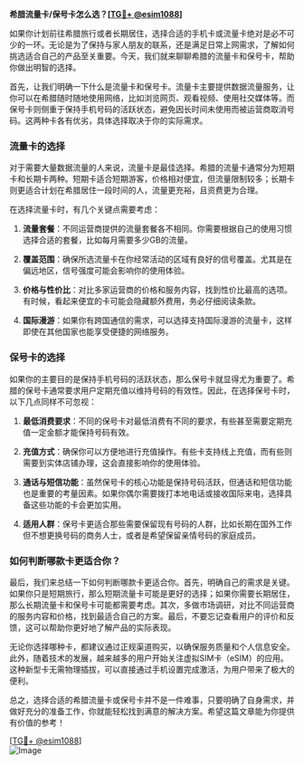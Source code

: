 **希腊流量卡/保号卡怎么选？[[TG💪+ @esim1088](https://t.me/s/esim1088)]**

如果你计划前往希腊旅行或者长期居住，选择合适的手机卡或流量卡绝对是必不可少的一环。无论是为了保持与家人朋友的联系，还是满足日常上网需求，了解如何挑选适合自己的产品至关重要。今天，我们就来聊聊希腊的流量卡和保号卡，帮助你做出明智的选择。

首先，让我们明确一下什么是流量卡和保号卡。流量卡主要提供数据流量服务，让你可以在希腊随时随地使用网络，比如浏览网页、观看视频、使用社交媒体等。而保号卡则侧重于保持手机号码的活跃状态，避免因长时间未使用而被运营商取消号码。这两种卡各有优劣，具体选择取决于你的实际需求。

### **流量卡的选择**

对于需要大量数据流量的人来说，流量卡是最佳选择。希腊的流量卡通常分为短期卡和长期卡两种。短期卡适合短期游客，价格相对便宜，但流量限制较多；长期卡则更适合计划在希腊居住一段时间的人，流量更充裕，且资费更为合理。

在选择流量卡时，有几个关键点需要考虑：

1. **流量套餐**：不同运营商提供的流量套餐各不相同。你需要根据自己的使用习惯选择合适的套餐，比如每月需要多少GB的流量。
   
2. **覆盖范围**：确保所选流量卡在你经常活动的区域有良好的信号覆盖。尤其是在偏远地区，信号强度可能会影响你的使用体验。

3. **价格与性价比**：对比多家运营商的价格和服务内容，找到性价比最高的选项。有时候，看起来便宜的卡可能会隐藏额外费用，务必仔细阅读条款。

4. **国际漫游**：如果你有跨国通信的需求，可以选择支持国际漫游的流量卡，这样即使在其他国家也能享受便捷的网络服务。

### **保号卡的选择**

如果你的主要目的是保持手机号码的活跃状态，那么保号卡就显得尤为重要了。希腊的保号卡通常要求用户定期充值以维持号码的有效性。因此，在选择保号卡时，以下几点同样不可忽视：

1. **最低消费要求**：不同的保号卡对最低消费有不同的要求，有些甚至需要定期充值一定金额才能保持号码有效。

2. **充值方式**：确保你可以方便地进行充值操作。有些卡支持线上充值，而有些则需要到实体店铺办理，这会直接影响你的使用体验。

3. **通话与短信功能**：虽然保号卡的核心功能是保持号码活跃，但通话和短信功能也是重要的考量因素。如果你偶尔需要拨打本地电话或接收国际来电，选择具备这些功能的卡会更加实用。

4. **适用人群**：保号卡更适合那些需要保留现有号码的人群，比如长期在国外工作但不想更换号码的商务人士，或者是希望保留亲情号码的家庭成员。

### **如何判断哪款卡更适合你？**

最后，我们来总结一下如何判断哪款卡更适合你。首先，明确自己的需求是关键。如果你只是短期旅行，那么短期流量卡可能是更好的选择；如果你需要长期居住，那么长期流量卡和保号卡可能都需要考虑。其次，多做市场调研，对比不同运营商的服务内容和价格，找到最适合自己的方案。最后，不要忘记查看用户的评价和反馈，这可以帮助你更好地了解产品的实际表现。

无论你选择哪种卡，都建议通过正规渠道购买，以确保服务质量和个人信息安全。此外，随着技术的发展，越来越多的用户开始关注虚拟SIM卡（eSIM）的应用。这种新型卡无需物理插拔，可以直接通过手机设置完成激活，为用户带来了极大的便利。

总之，选择合适的希腊流量卡或保号卡并不是一件难事，只要明确了自身需求，并做好充分的准备工作，你就能轻松找到满意的解决方案。希望这篇文章能为你提供有价值的参考！

[[TG💪+ @esim1088](https://t.me/s/esim1088)]  
![Image](https://i.postimg.cc/4NQfJmqS/Snipaste-2025-05-13-00-14-12.png)